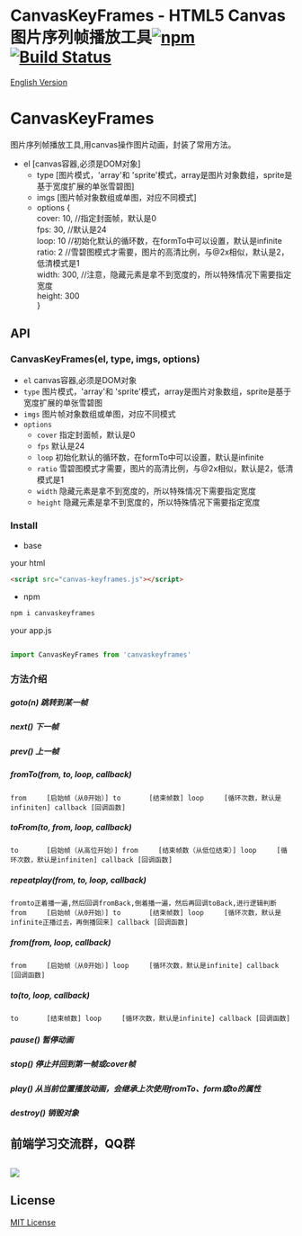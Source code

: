 # CanvasKeyFrames - HTML5 Canvas 图片序列帧播放工具[![npm][npm-image]][npm-url] [![Build Status][travis-image]][travis-url] 

[English Version](./readeMe_EN.md)

# CanvasKeyFrames

图片序列帧播放工具,用canvas操作图片动画，封装了常用方法。


* el      [canvas容器,必须是DOM对象]
	 * type    [图片模式，'array'和 'sprite'模式，array是图片对象数组，sprite是基于宽度扩展的单张雪碧图]
	 * imgs    [图片帧对象数组或单图，对应不同模式]
	 * options {\
				cover: 10, //指定封面帧，默认是0 \
			    fps: 30, //默认是24\
			    loop: 10 //初始化默认的循环数，在formTo中可以设置，默认是infinite\
			    ratio: 2 //雪碧图模式才需要，图片的高清比例，与@2x相似，默认是2，低清模式是1\
			    width: 300, //注意，隐藏元素是拿不到宽度的，所以特殊情况下需要指定宽度\
			    height: 300\
               	}

## API

### CanvasKeyFrames(el, type, imgs, options)

- `el` canvas容器,必须是DOM对象
- `type` 图片模式，'array'和 'sprite'模式，array是图片对象数组，sprite是基于宽度扩展的单张雪碧图
- `imgs` 图片帧对象数组或单图，对应不同模式
- `options`
  - `cover` 指定封面帧，默认是0
  - `fps` 默认是24
  - `loop` 初始化默认的循环数，在formTo中可以设置，默认是infinite
  - `ratio` 雪碧图模式才需要，图片的高清比例，与@2x相似，默认是2，低清模式是1
  - `width` 隐藏元素是拿不到宽度的，所以特殊情况下需要指定宽度
  - `height` 隐藏元素是拿不到宽度的，所以特殊情况下需要指定宽度


### Install

* base

your html

```html
<script src="canvas-keyframes.js"></script>

```

* npm

```bash
npm i canvaskeyframes
```

your app.js

```javascript

import CanvasKeyFrames from 'canvaskeyframes'

```


### 方法介绍 

##### goto(n) 跳转到某一帧
##### next()  下一帧
##### prev()  上一帧
##### fromTo(from, to, loop, callback) 
`
 from     [启始帧（从0开始）]
  to       [结束帧数]
  loop     [循环次数，默认是infiniten]
  callback [回调函数]
  `
##### toFrom(to, from, loop, callback)
`
to       [启始帧（从高位开始）]
 from     [结束帧数（从低位结束）]
 loop     [循环次数，默认是infiniten]
 callback [回调函数]
 `
##### repeatplay(from, to, loop, callback)
`
fromto正着播一遍,然后回调fromBack,倒着播一遍，然后再回调toBack,进行逻辑判断
from     [启始帧（从0开始）]
to       [结束帧数]
loop     [循环次数，默认是infinite正播过去，再倒播回来]
callback [回调函数]
`
##### from(from, loop, callback)
`
 from     [启始帧（从0开始）]
 loop     [循环次数，默认是infinite]
 callback [回调函数]
`
##### to(to, loop, callback)
`
to       [结束帧数]
loop     [循环次数，默认是infinite]
callback [回调函数]
`
##### pause() 暂停动画
##### stop() 停止并回到第一帧或cover帧
##### play() 从当前位置播放动画，会继承上次使用fromTo、form或to的属性
##### destroy() 销毁对象

## 前端学习交流群，QQ群 
## ![](https://github.com/wenyiweb/vuejs-fujun/blob/master/static/imgs/qq.png)

## License

[MIT License](http://en.wikipedia.org/wiki/MIT_License)



[travis-image]: https://api.travis-ci.org/wenyiweb/canvasKeyFrames.svg?branch=master
[travis-url]: https://travis-ci.org/wenyiweb/canvasKeyFrames

[npm-image]: https://img.shields.io/npm/v/canvaskeyframes.svg?style=flat-square
[npm-url]: https://www.npmjs.com/package/canvaskeyframes
